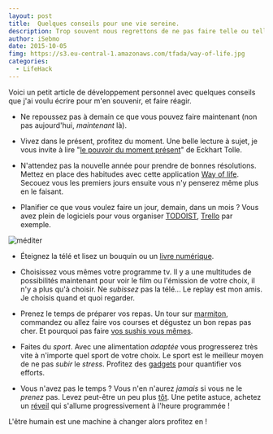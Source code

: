 ```yaml
---
layout: post
title:  Quelques conseils pour une vie sereine. 
description: Trop souvent nous regrettons de ne pas faire telle ou telle chose, il n'est jamais trop tard pour prendre de bonnes habitudes. 
author: iSebmo
date: 2015-10-05
fimg: https://s3.eu-central-1.amazonaws.com/tfada/way-of-life.jpg
categories:
  - LifeHack
---
```


Voici un petit article de développement personnel avec quelques conseils que j'ai voulu écrire pour m'en souvenir, et faire réagir. 

* Ne repoussez pas à demain ce que vous pouvez faire maintenant (non pas aujourd'hui, *maintenant* là).

* Vivez dans le présent, profitez du moment. Une belle lecture à sujet, je vous invite à lire "[le pouvoir du moment présent][pouvoir]" de Eckhart Tolle.

* N'attendez pas la nouvelle année pour prendre de bonnes résolutions. Mettez en place des habitudes avec cette application [Way of life](https://geo.itunes.apple.com/fr/app/way-life-lapplication-ultime/id393159800?mt=8&at=1l3vs3Y). Secouez vous les premiers jours ensuite vous n'y penserez même plus en le faisant. 

* Planifier ce que vous voulez faire un jour, demain, dans un mois ? Vous avez plein de logiciels pour vous organiser [TODOIST](https://geo.itunes.apple.com/fr/app/todoist-liste-des-taches-to/id572688855?mt=8&at=1l3vs3Y), [Trello](https://geo.itunes.apple.com/fr/app/trello/id461504587?mt=8&at=1l3vs3Y) par exemple. 

 ![méditer](/https://s3.eu-central-1.amazonaws.com/tfada/mediter.jpg)

* Éteignez la télé et lisez un bouquin ou un [livre numérique](pouvoir). 

* Choisissez vous mêmes votre programme tv. Il y a une multitudes de possibilités maintenant pour voir le film ou l'émission de votre choix, il n'y a plus qu'à choisir. Ne *subissez* pas la télé... Le replay est mon amis. Je choisis quand et quoi regarder.

* Prenez le temps de préparer vos repas. Un tour sur [marmiton](http://marmiton.org), commandez ou allez faire vos courses et dégustez un bon repas pas cher. Et pourquoi pas faire [vos sushis vous mêmes](http://tfada.fr/2015/02/faites-vos-propres-sushis-cest-facile/). 

* Faites du *sport*. Avec une alimentation *adaptée* vous progresserez très vite à n'importe quel sport de votre choix. Le sport est le meilleur moyen de ne pas *subir* le *stress*. Profitez des [gadgets](http://tfada.fr/Apple-Watch.html) pour quantifier vos efforts. 

* Vous n'avez pas le temps ? Vous n'en n'aurez *jamais* si vous ne le *prenez* pas. Levez peut-être un peu plus [tôt](http://www.amazon.fr/gp/product/B008HF67KW?tag=tfadafr-21). Une petite astuce, achetez un [réveil][réveil] qui s'allume progressivement à l'heure programmée !

L'être humain est une machine à changer alors profitez en !

[pouvoir]: http://www.amazon.fr/gp/product/B00UETMHG2?tag=tfadafr-21
[réveil]: http://www.amazon.fr/gp/product/B008LR3KD8?tag=tfadafr-21
